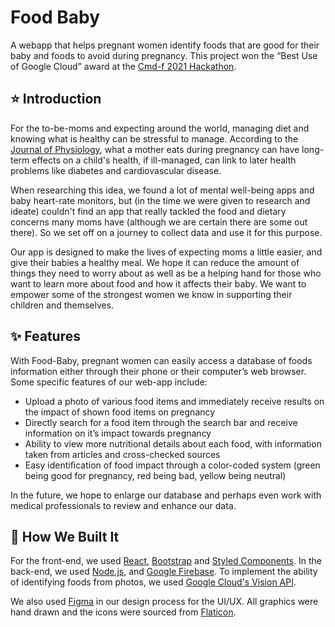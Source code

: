 # Food Baby
A webapp that helps pregnant women identify foods that are good for their baby and foods to avoid during pregnancy. This project won the “Best Use of Google Cloud” award at the [Cmd-f 2021 Hackathon]( https://devpost.com/software/food-baby).

## :star: Introduction 
For the to-be-moms and expecting around the world, managing diet and knowing what is healthy can be stressful to manage. According to the [Journal of Physiology](https://academic.oup.com/ajcn/article/71/5/1218S/4729320), what a mother eats during pregnancy can have long-term effects on a child's health, if ill-managed, can link to later health problems like diabetes and cardiovascular disease. 

When researching this idea, we found a lot of mental well-being apps and baby heart-rate monitors, but (in the time we were given to research and ideate) couldn't find an app that really tackled the food and dietary concerns many moms have (although we are certain there are some out there). So we set off on a journey to collect data and use it for this purpose.

Our app is designed to make the lives of expecting moms a little easier, and give their babies a healthy meal. We hope it can reduce the amount of things they need to worry about as well as be a helping hand for those who want to learn more about food and how it affects their baby. We want to empower some of the strongest women we know in supporting their children and themselves.

## :sparkles: Features 

With Food-Baby, pregnant women can easily access a database of foods information either through their phone or their computer’s web browser. Some specific features of our web-app include:

* Upload a photo of various food items and immediately receive results on the impact of shown food items on pregnancy
* Directly search for a food item through the search bar and receive information on it’s impact towards pregnancy
* Ability to view more nutritional details about each food, with information taken from articles and cross-checked sources
* Easy identification of food impact through a color-coded system (green being good for pregnancy, red being bad, yellow being neutral)

In the future, we hope to enlarge our database and perhaps even work with medical professionals to review and enhance our data.

## :wrench: How We Built It 
For the front-end, we used [React](https://reactjs.org/), [Bootstrap](https://getbootstrap.com/) and [Styled Components](https://styled-components.com/). In the back-end, we used [Node.js](https://nodejs.org/en/), and [Google Firebase](https://firebase.google.com/). To implement the ability of identifying foods from photos, we used [Google Cloud's Vision API](https://cloud.google.com/vision). 

We also used [Figma](https://www.figma.com/) in our design process for the UI/UX. All graphics were hand drawn and the icons were sourced from [Flaticon](https://www.flaticon.com/).




